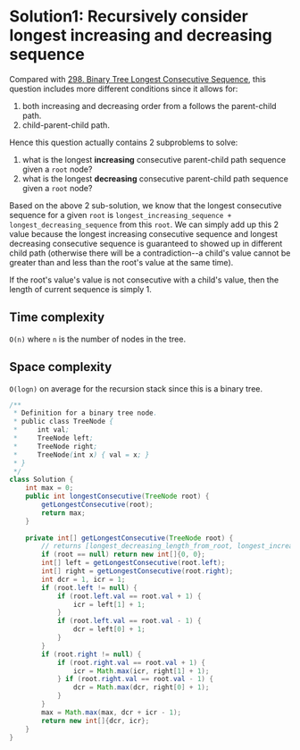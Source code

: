 # Solution1: Recursively consider longest increasing and decreasing sequence

Compared with [298. Binary Tree Longest Consecutive Sequence](https://github.com/YaokaiYang-assaultmaster/LeetCode/blob/master/LeetcodeAlgorithmQuestions/298.%20Binary%20Tree%20Longest%20Consecutive%20Sequence.md), this question includes more different conditions since it allows for:  
1. both increasing and decreasing order from a follows the parent-child path.  
2. child-parent-child path.  

Hence this question actually contains 2 subproblems to solve:  
1. what is the longest __increasing__ consecutive parent-child path sequence given a `root` node?  
2. what is the longest __decreasing__ consecutive parent-child path sequence given a `root` node? 

Based on the above 2 sub-solution, we know that the longest consecutive sequence for a given `root` is `longest_increasing_sequence + longest_decreasing_sequence` from this `root`. We can simply add up this 2 value because the longest increasing consecutive sequence and longest decreasing consecutive sequence is guaranteed to showed up in different child path (otherwise there will be a contradiction--a child's value cannot be greater than and less than the root's value at the same time).  

If the root's value's value is not consecutive with a child's value, then the length of current sequence is simply 1.  

## Time complexity

`O(n)` where `n` is the number of nodes in the tree.  

## Space complexity

`O(logn)` on average for the recursion stack since this is a binary tree.  

```java
/**
 * Definition for a binary tree node.
 * public class TreeNode {
 *     int val;
 *     TreeNode left;
 *     TreeNode right;
 *     TreeNode(int x) { val = x; }
 * }
 */
class Solution {
    int max = 0;
    public int longestConsecutive(TreeNode root) {
        getLongestConsecutive(root);
        return max;
    }
    
    private int[] getLongestConsecutive(TreeNode root) {
        // returns [longest_decreasing_length_from_root, longest_increasing_length_from_root]
        if (root == null) return new int[]{0, 0};
        int[] left = getLongestConsecutive(root.left);
        int[] right = getLongestConsecutive(root.right);
        int dcr = 1, icr = 1;
        if (root.left != null) {
            if (root.left.val == root.val + 1) {
                icr = left[1] + 1;
            }
            if (root.left.val == root.val - 1) {
                dcr = left[0] + 1;
            }
        }
        if (root.right != null) {
            if (root.right.val == root.val + 1) {
                icr = Math.max(icr, right[1] + 1);
            } if (root.right.val == root.val - 1) {
                dcr = Math.max(dcr, right[0] + 1);
            }
        }
        max = Math.max(max, dcr + icr - 1);
        return new int[]{dcr, icr};
    }
}
```

